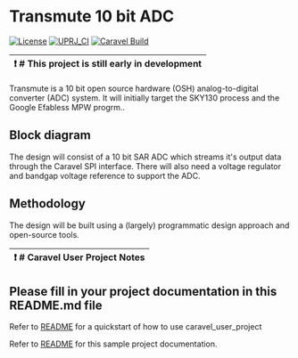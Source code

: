 # Transmute 10 bit ADC 

[![License](https://img.shields.io/badge/License-Apache%202.0-blue.svg)](https://opensource.org/licenses/Apache-2.0) [![UPRJ_CI](https://github.com/efabless/caravel_project_example/actions/workflows/user_project_ci.yml/badge.svg)](https://github.com/efabless/caravel_project_example/actions/workflows/user_project_ci.yml) [![Caravel Build](https://github.com/efabless/caravel_project_example/actions/workflows/caravel_build.yml/badge.svg)](https://github.com/efabless/caravel_project_example/actions/workflows/caravel_build.yml)

| :exclamation: # This project is still early in development |
|------------------------------------------------------------|

Transmute is a 10 bit open source hardware (OSH) analog-to-digital converter (ADC) system.  It will initially target the SKY130 process and the Google Efabless MPW progrm..

## Block diagram

The design will consist of a 10 bit SAR ADC which streams it's output data through the Caravel SPI interface.  There will also need a voltage regulator and bandgap voltage reference to support the ADC.

## Methodology
The design will be built using a (largely) programmatic design approach and open-source tools.

| :exclamation: # Caravel User Project Notes            |
|-------------------------------------------------------|

## Please fill in your project documentation in this README.md file 

Refer to [README](docs/source/index.rst#section-quickstart) for a quickstart of how to use caravel_user_project

Refer to [README](docs/source/index.rst) for this sample project documentation. 
